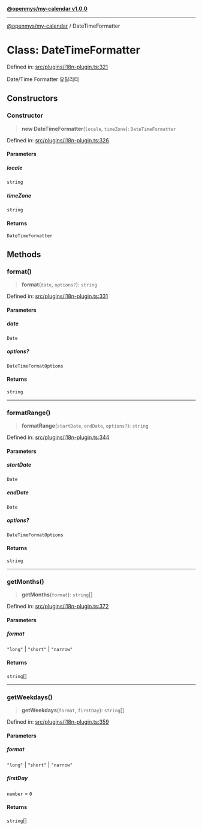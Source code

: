 [**@openmys/my-calendar v1.0.0**](../README.md)

***

[@openmys/my-calendar](../globals.md) / DateTimeFormatter

# Class: DateTimeFormatter

Defined in: [src/plugins/i18n-plugin.ts:321](https://github.com/openmys/my-calendar/blob/96ebce4306bfb6a4ab4c4297a9b422c56933c5da/src/plugins/i18n-plugin.ts#L321)

Date/Time Formatter 유틸리티

## Constructors

### Constructor

> **new DateTimeFormatter**(`locale`, `timeZone`): `DateTimeFormatter`

Defined in: [src/plugins/i18n-plugin.ts:326](https://github.com/openmys/my-calendar/blob/96ebce4306bfb6a4ab4c4297a9b422c56933c5da/src/plugins/i18n-plugin.ts#L326)

#### Parameters

##### locale

`string`

##### timeZone

`string`

#### Returns

`DateTimeFormatter`

## Methods

### format()

> **format**(`date`, `options?`): `string`

Defined in: [src/plugins/i18n-plugin.ts:331](https://github.com/openmys/my-calendar/blob/96ebce4306bfb6a4ab4c4297a9b422c56933c5da/src/plugins/i18n-plugin.ts#L331)

#### Parameters

##### date

`Date`

##### options?

`DateTimeFormatOptions`

#### Returns

`string`

***

### formatRange()

> **formatRange**(`startDate`, `endDate`, `options?`): `string`

Defined in: [src/plugins/i18n-plugin.ts:344](https://github.com/openmys/my-calendar/blob/96ebce4306bfb6a4ab4c4297a9b422c56933c5da/src/plugins/i18n-plugin.ts#L344)

#### Parameters

##### startDate

`Date`

##### endDate

`Date`

##### options?

`DateTimeFormatOptions`

#### Returns

`string`

***

### getMonths()

> **getMonths**(`format`): `string`[]

Defined in: [src/plugins/i18n-plugin.ts:372](https://github.com/openmys/my-calendar/blob/96ebce4306bfb6a4ab4c4297a9b422c56933c5da/src/plugins/i18n-plugin.ts#L372)

#### Parameters

##### format

`"long"` | `"short"` | `"narrow"`

#### Returns

`string`[]

***

### getWeekdays()

> **getWeekdays**(`format`, `firstDay`): `string`[]

Defined in: [src/plugins/i18n-plugin.ts:359](https://github.com/openmys/my-calendar/blob/96ebce4306bfb6a4ab4c4297a9b422c56933c5da/src/plugins/i18n-plugin.ts#L359)

#### Parameters

##### format

`"long"` | `"short"` | `"narrow"`

##### firstDay

`number` = `0`

#### Returns

`string`[]
